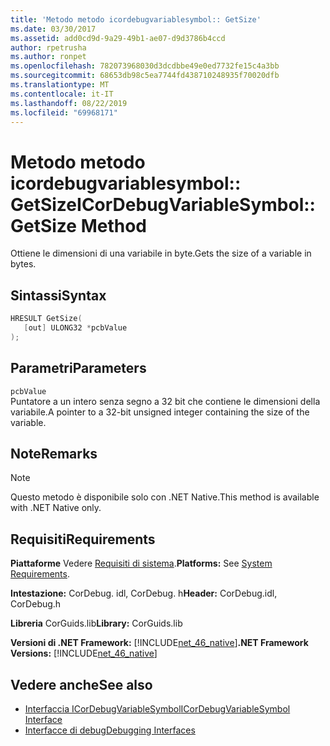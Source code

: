 ```yaml
---
title: 'Metodo metodo icordebugvariablesymbol:: GetSize'
ms.date: 03/30/2017
ms.assetid: add0cd9d-9a29-49b1-ae07-d9d3786b4ccd
author: rpetrusha
ms.author: ronpet
ms.openlocfilehash: 782073968030d3dcdbbe49e0ed7732fe15c4a3bb
ms.sourcegitcommit: 68653db98c5ea7744fd438710248935f70020dfb
ms.translationtype: MT
ms.contentlocale: it-IT
ms.lasthandoff: 08/22/2019
ms.locfileid: "69968171"
---
```

# <a name="icordebugvariablesymbolgetsize-method"></a><span data-ttu-id="5b0f0-102">Metodo metodo icordebugvariablesymbol:: GetSize</span><span class="sxs-lookup"><span data-stu-id="5b0f0-102">ICorDebugVariableSymbol::GetSize Method</span></span>
<span data-ttu-id="5b0f0-103">Ottiene le dimensioni di una variabile in byte.</span><span class="sxs-lookup"><span data-stu-id="5b0f0-103">Gets the size of a variable in bytes.</span></span>  
  
## <a name="syntax"></a><span data-ttu-id="5b0f0-104">Sintassi</span><span class="sxs-lookup"><span data-stu-id="5b0f0-104">Syntax</span></span>  
  
```cpp  
HRESULT GetSize(  
   [out] ULONG32 *pcbValue  
);  
```  
  
## <a name="parameters"></a><span data-ttu-id="5b0f0-105">Parametri</span><span class="sxs-lookup"><span data-stu-id="5b0f0-105">Parameters</span></span>  
 `pcbValue`  
 <span data-ttu-id="5b0f0-106">Puntatore a un intero senza segno a 32 bit che contiene le dimensioni della variabile.</span><span class="sxs-lookup"><span data-stu-id="5b0f0-106">A pointer to a 32-bit unsigned integer containing the size of the variable.</span></span>  
  
## <a name="remarks"></a><span data-ttu-id="5b0f0-107">Note</span><span class="sxs-lookup"><span data-stu-id="5b0f0-107">Remarks</span></span>  
  
> [!NOTE]
> <span data-ttu-id="5b0f0-108">Questo metodo è disponibile solo con .NET Native.</span><span class="sxs-lookup"><span data-stu-id="5b0f0-108">This method is available with .NET Native only.</span></span>  
  
## <a name="requirements"></a><span data-ttu-id="5b0f0-109">Requisiti</span><span class="sxs-lookup"><span data-stu-id="5b0f0-109">Requirements</span></span>  
 <span data-ttu-id="5b0f0-110">**Piattaforme** Vedere [Requisiti di sistema](../../../../docs/framework/get-started/system-requirements.md).</span><span class="sxs-lookup"><span data-stu-id="5b0f0-110">**Platforms:** See [System Requirements](../../../../docs/framework/get-started/system-requirements.md).</span></span>  
  
 <span data-ttu-id="5b0f0-111">**Intestazione:** CorDebug. idl, CorDebug. h</span><span class="sxs-lookup"><span data-stu-id="5b0f0-111">**Header:** CorDebug.idl, CorDebug.h</span></span>  
  
 <span data-ttu-id="5b0f0-112">**Libreria** CorGuids.lib</span><span class="sxs-lookup"><span data-stu-id="5b0f0-112">**Library:** CorGuids.lib</span></span>  
  
 <span data-ttu-id="5b0f0-113">**Versioni di .NET Framework:** [!INCLUDE[net_46_native](../../../../includes/net-46-native-md.md)]</span><span class="sxs-lookup"><span data-stu-id="5b0f0-113">**.NET Framework Versions:** [!INCLUDE[net_46_native](../../../../includes/net-46-native-md.md)]</span></span>  
  
## <a name="see-also"></a><span data-ttu-id="5b0f0-114">Vedere anche</span><span class="sxs-lookup"><span data-stu-id="5b0f0-114">See also</span></span>

- [<span data-ttu-id="5b0f0-115">Interfaccia ICorDebugVariableSymbol</span><span class="sxs-lookup"><span data-stu-id="5b0f0-115">ICorDebugVariableSymbol Interface</span></span>](../../../../docs/framework/unmanaged-api/debugging/icordebugvariablesymbol-interface.md)
- [<span data-ttu-id="5b0f0-116">Interfacce di debug</span><span class="sxs-lookup"><span data-stu-id="5b0f0-116">Debugging Interfaces</span></span>](../../../../docs/framework/unmanaged-api/debugging/debugging-interfaces.md)
